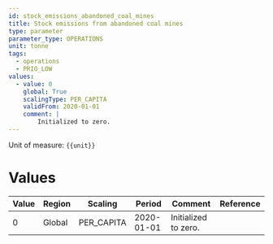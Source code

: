 ```yaml
---
id: stock_emissions_abandoned_coal_mines
title: Stock emissions from abandoned coal mines
type: parameter
parameter_type: OPERATIONS
unit: tonne
tags:
  - operations
  - PRIO_LOW
values:
  - value: 0
    global: True
    scalingType: PER_CAPITA
    validFrom: 2020-01-01
    comment: |
        Initialized to zero.
---
```



Unit of measure: `{{unit}}`


# Values


| Value | Region | Scaling | Period | Comment | Reference |
|-------|--------|---------|--------|---------|-----------|
| 0 | Global | PER_CAPITA | 2020-01-01 | Initialized to zero. |  |


